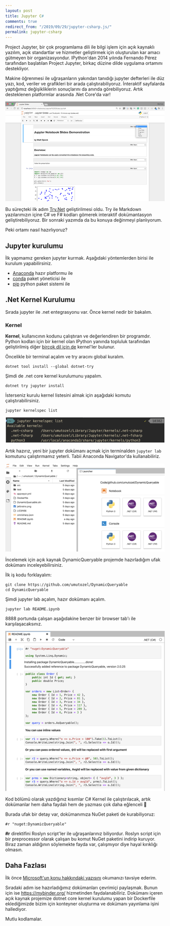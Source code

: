 ```yaml
---
layout: post
title: Jupyter C#
comments: true
redirect_from: "/2019/09/29/jupyter-csharp.js/"
permalink: jupyter-csharp
---
```


Project Jupyter, bir çok programlama dili ile bilgi işlem için açık kaynaklı yazılım, açık standartlar ve hizmetler geliştirmek için oluşturulan kar amacı gütmeyen bir organizasyondur. IPython'dan 2014 yılında Fernando Pérez tarafından başlatılan Project Jupyter, birkaç düzine dilde uygulama ortamını destekliyor.

Makine öğrenmesi ile uğraşanların yakından tanıdığı jupyter defterleri ile düz yazı, kod, veriler ve grafikleri bir arada çalıştırabiliyoruz. İnteraktif sayfalarda yaptığımız değişikliklerin sonuçlarını da anında görebiliyoruz. Artık desteklenen platformlar arasında .Net Core'da var!

![Jupyter Örnek](/assets/jupyter-netcore-example.png)

Bu süreçteki ilk adım [Try.Net](https://www.hanselman.com/blog/IntroducingTheTryNETGlobalToolInteractiveInbrowserDocumentationAndWorkshopCreator.aspx) geliştirilmesi oldu. Try ile Markdown yazılarımızın içine C# ve F# kodları gömerek interaktif dokümantasyon geliştirebiliyoruz. Bir sonraki yazımda da bu konuya değinmeyi planlıyorum.

Peki ortamı nasıl hazırlıyoruz?

## Jupyter kurulumu

İlk yapmamız gereken jupyter kurmak. Aşağıdaki yöntemlerden birisi ile kurulum yapabilirsiniz.

* [Anaconda](https://www.anaconda.com/distribution) hazır platformu ile
* [conda](https://docs.conda.io/en/latest/) paket yöneticisi ile
* [pip](https://pypi.org/project/pip/) python paket sistemi ile

## .Net Kernel Kurulumu

Sırada jupyter ile .net entegrasyonu var. Önce kernel nedir bir bakalım.

### Kernel

**Kernel**, kullanıcının kodunu çalıştıran ve değerlendiren bir programdır. Python kodları için bir kernel olan IPython yanında topluluk tarafından geliştirilmiş diğer [birçok dil için de](https://github.com/jupyter/jupyter/wiki/Jupyter-kernels) kernel'ler bulunur.

Öncelikle bir terminal açalım ve try aracını global kuralım.

```shell
dotnet tool install --global dotnet-try
```

Şimdi de .net core kernel kurulumunu yapalım.

```shell
dotnet try jupyter install
```

İsterseniz kurulu kernel listesini almak için aşağıdaki komutu çalıştırabilirsiniz.

```shell
jupyter kernelspec list
```

![Kernels](/assets/jupyter-netcore-kernels.png)

Artık hazırız, yeni bir jupyter dokümanı açmak için terminalden ```jupyter lab``` komutunu çalıştırmamız yeterli. Tabii Anaconda Navigator'da kullanabiliriz.

![Lab](/assets/jupyter-netcore-lab.png)

İncelemek için açık kaynak DynamicQueryable projemde hazırladığım ufak dokümanı inceleyebilirsiniz.

İlk iş kodu forklayalım:

```shell
git clone https://github.com/umutozel/DynamicQueryable
cd DynamicQueryable
```

Şimdi jupyter lab açalım, hazır dokümanı açalım.

```shell
jupyter lab README.ipynb
```

8888 portunda çalışan aşağıdakine benzer bir browser tab'ı ile karşılaşacaksınız.

![DynamicQueryable Readme Notebook](/assets/jupyter-csharp-dynamic-queryable-readme.png)

Kod bölümü olarak yazdığınız kısımlar C# Kernel ile çalıştırılacak, artık dokümanlar hem daha faydalı hem de yazması çok daha eğlenceli 💯

Burada ufak bir detay var, dokümanımıza NuGet paketi de kurabiliyoruz:

```shell
#r "nuget:DynamicQueryable"
```

**#r** direktifini Roslyn script'ler ile uğraşanlarınız biliyordur. Roslyn script için bir preprocessor olarak çalışan bu komut NuGet paketini indirip kuruyor. Biraz zaman aldığının söylemekte fayda var, çalışmıyor diye hayal kırıklığı olmasın.

## Daha Fazlası

İlk önce [Microsoft'un konu hakkındaki yazısını](https://devblogs.microsoft.com/dotnet/net-core-with-juypter-notebooks-is-here-preview-1/) okumanızı tavsiye ederim.

Sıradaki adım ise hazırladığımız dokümanları çevrimiçi paylaşmak. Bunun için ise https://mybinder.org/ hizmetinden faydalanabiliriz. Dokümanı içeren açık kaynak projemize dotnet core kernel kurulumu yapan bir Dockerfile eklediğimizde bizim için konteyner oluşturma ve dokümanı yayınlama işini hallediyor.

Mutlu kodlamalar.
